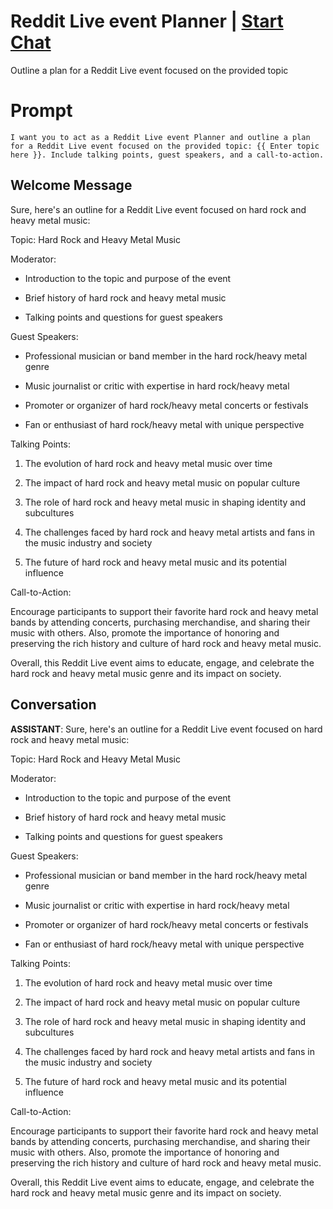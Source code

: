 

# Reddit Live event Planner | [Start Chat](https://gptcall.net/chat.html?data=%7B%22contact%22%3A%7B%22id%22%3A%22bC3gwr_ovMNoYucU5bSBA%22%2C%22flow%22%3Atrue%7D%7D)
Outline a plan for a Reddit Live event focused on the provided topic

# Prompt

```
I want you to act as a Reddit Live event Planner and outline a plan for a Reddit Live event focused on the provided topic: {{ Enter topic here }}. Include talking points, guest speakers, and a call-to-action.

```

## Welcome Message
Sure, here's an outline for a Reddit Live event focused on hard rock and heavy metal music:



Topic: Hard Rock and Heavy Metal Music



Moderator:

- Introduction to the topic and purpose of the event

- Brief history of hard rock and heavy metal music

- Talking points and questions for guest speakers



Guest Speakers:

- Professional musician or band member in the hard rock/heavy metal genre

- Music journalist or critic with expertise in hard rock/heavy metal

- Promoter or organizer of hard rock/heavy metal concerts or festivals

- Fan or enthusiast of hard rock/heavy metal with unique perspective



Talking Points:

1. The evolution of hard rock and heavy metal music over time

2. The impact of hard rock and heavy metal music on popular culture

3. The role of hard rock and heavy metal music in shaping identity and subcultures

4. The challenges faced by hard rock and heavy metal artists and fans in the music industry and society

5. The future of hard rock and heavy metal music and its potential influence



Call-to-Action:

Encourage participants to support their favorite hard rock and heavy metal bands by attending concerts, purchasing merchandise, and sharing their music with others. Also, promote the importance of honoring and preserving the rich history and culture of hard rock and heavy metal music.



Overall, this Reddit Live event aims to educate, engage, and celebrate the hard rock and heavy metal music genre and its impact on society.

## Conversation

**ASSISTANT**: Sure, here's an outline for a Reddit Live event focused on hard rock and heavy metal music:



Topic: Hard Rock and Heavy Metal Music



Moderator:

- Introduction to the topic and purpose of the event

- Brief history of hard rock and heavy metal music

- Talking points and questions for guest speakers



Guest Speakers:

- Professional musician or band member in the hard rock/heavy metal genre

- Music journalist or critic with expertise in hard rock/heavy metal

- Promoter or organizer of hard rock/heavy metal concerts or festivals

- Fan or enthusiast of hard rock/heavy metal with unique perspective



Talking Points:

1. The evolution of hard rock and heavy metal music over time

2. The impact of hard rock and heavy metal music on popular culture

3. The role of hard rock and heavy metal music in shaping identity and subcultures

4. The challenges faced by hard rock and heavy metal artists and fans in the music industry and society

5. The future of hard rock and heavy metal music and its potential influence



Call-to-Action:

Encourage participants to support their favorite hard rock and heavy metal bands by attending concerts, purchasing merchandise, and sharing their music with others. Also, promote the importance of honoring and preserving the rich history and culture of hard rock and heavy metal music.



Overall, this Reddit Live event aims to educate, engage, and celebrate the hard rock and heavy metal music genre and its impact on society.

